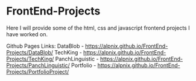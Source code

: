 # FrontEnd-Projects
Here I will provide some of the html, css and javascript frontend projects I have worked on.

Github Pages Links:
DataBlob - https://alpnix.github.io/FrontEnd-Projects/DataBlob/
TechKing - https://alpnix.github.io/FrontEnd-Projects/TechKing/
PanchLinguistic - https://alpnix.github.io/FrontEnd-Projects/PanchLinguistic/
Portfolio - https://alpnix.github.io/FrontEnd-Projects/PortfolioProject/
